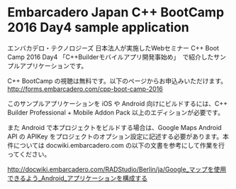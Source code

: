 # Embarcadero Japan C++ BootCamp 2016 Day4 sample application

エンバカデロ・テクノロジーズ 日本法人が実施したWebセミナー C++ Boot Camp 2016 Day4 「C++Builderモバイルアプリ開発事始め」　で紹介したサンプルアプリケーションです。

C++ BootCamp の視聴は無料です。以下のページからお申込みいただけます。  
<http://forms.embarcadero.com/cpp-boot-camp-2016>

このサンプルアプリケーションを iOS や Android 向けにビルドするには、C++ Builder Professional + Mobile Addon Pack 以上のエディションが必要です。

また Android で本プロジェクトをビルドする場合は、Google Maps Android API の APIKey をプロジェクトのオプション設定に記述する必要があります。本件については docwiki.embarcadero.com の以下の文書を参考にして作業を行ってください。

<http://docwiki.embarcadero.com/RADStudio/Berlin/ja/Google_マップを使用できるよう_Android_アプリケーションを構成する>